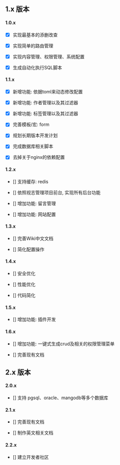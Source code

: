 ## 1.x 版本

#### 1.0.x
- [x] 实现最基本的添删改查

- [x] 实现简单的路由管理

- [x] 实现内容管理、权限管理、系统配置

- [x] 生成自动化执行SQL脚本

#### 1.1.x
- [x] 新增功能: 依据toml来动态修改配置

- [x] 新增功能: 作者管理以及其过滤器

- [x] 新增功能: 标签管理以及其过滤器

- [x] 完善模板/宏: form

- [x] 规划长期版本开发计划

- [x] 完成数据库相关脚本

- [x] 去掉关于nginx的依赖配置

#### 1.2.x
- [] 支持缓存: redis

- [] 依照视志管理项目前台, 实现所有后台功能

- [] 增加功能: 留言管理

- [] 增加功能: 网站配置

#### 1.3.x
- [] 完善Wiki中文文档

- [] 简化配置操作

#### 1.4.x
- [] 安全优化

- [] 性能优化

- [] 代码简化

#### 1.5.x
- [] 增加功能: 插件开发

#### 1.6.x
- [] 增加功能: 一键式生成crud及相关的权限管理菜单

- [] 完善现有文档

## 2.x 版本

#### 2.0.x 
- [] 支持 pgsql、oracle、mangodb等多个数据库

#### 2.1.x 
- [] 完善现有文档

- [] 制作英文相关文档

#### 2.2.x 
- [] 建立开发者社区
